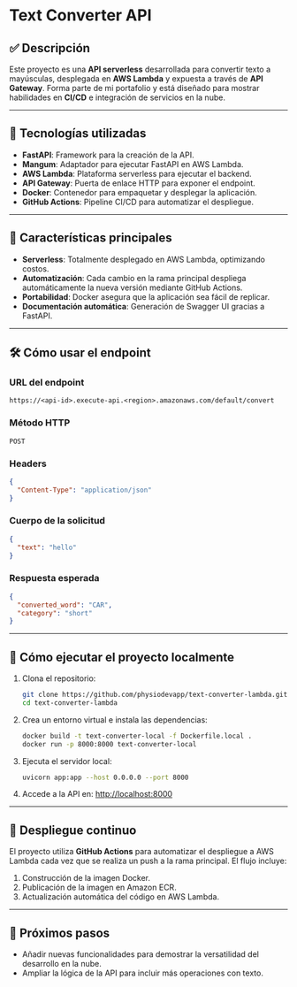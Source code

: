 # Text Converter API

## ✅ Descripción

Este proyecto es una **API serverless** desarrollada para convertir texto a mayúsculas, desplegada en **AWS Lambda** y expuesta a través de **API Gateway**. Forma parte de mi portafolio y está diseñado para mostrar habilidades en **CI/CD** e integración de servicios en la nube.

---

## 🚀 Tecnologías utilizadas

- **FastAPI**: Framework para la creación de la API.
- **Mangum**: Adaptador para ejecutar FastAPI en AWS Lambda.
- **AWS Lambda**: Plataforma serverless para ejecutar el backend.
- **API Gateway**: Puerta de enlace HTTP para exponer el endpoint.
- **Docker**: Contenedor para empaquetar y desplegar la aplicación.
- **GitHub Actions**: Pipeline CI/CD para automatizar el despliegue.

---

## 🌟 Características principales

- **Serverless**: Totalmente desplegado en AWS Lambda, optimizando costos.
- **Automatización**: Cada cambio en la rama principal despliega automáticamente la nueva versión mediante GitHub Actions.
- **Portabilidad**: Docker asegura que la aplicación sea fácil de replicar.
- **Documentación automática**: Generación de Swagger UI gracias a FastAPI.

---

## 🛠️ Cómo usar el endpoint

### **URL del endpoint**
```
https://<api-id>.execute-api.<region>.amazonaws.com/default/convert
```

### **Método HTTP**
`POST`

### **Headers**
```json
{
  "Content-Type": "application/json"
}
```

### **Cuerpo de la solicitud**
```json
{
  "text": "hello"
}
```

### **Respuesta esperada**
```json
{
  "converted_word": "CAR",
  "category": "short"
}
```

---

## 🔧 Cómo ejecutar el proyecto localmente

1. Clona el repositorio:
   ```bash
   git clone https://github.com/physiodevapp/text-converter-lambda.git
   cd text-converter-lambda
   ```

2. Crea un entorno virtual e instala las dependencias:
   ```bash
   docker build -t text-converter-local -f Dockerfile.local .
   docker run -p 8000:8000 text-converter-local
   ```

3. Ejecuta el servidor local:
   ```bash
   uvicorn app:app --host 0.0.0.0 --port 8000
   ```

4. Accede a la API en: [http://localhost:8000](http://localhost:8000/convert)

---

## 🚀 Despliegue continuo

El proyecto utiliza **GitHub Actions** para automatizar el despliegue a AWS Lambda cada vez que se realiza un push a la rama principal. El flujo incluye:

1. Construcción de la imagen Docker.
2. Publicación de la imagen en Amazon ECR.
3. Actualización automática del código en AWS Lambda.

---

## 📌 Próximos pasos
- Añadir nuevas funcionalidades para demostrar la versatilidad del desarrollo en la nube.
- Ampliar la lógica de la API para incluir más operaciones con texto.

